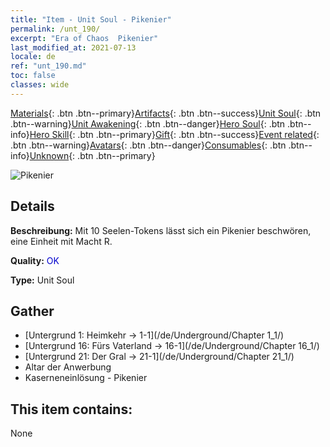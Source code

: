```yaml
---
title: "Item - Unit Soul - Pikenier"
permalink: /unt_190/
excerpt: "Era of Chaos  Pikenier"
last_modified_at: 2021-07-13
locale: de
ref: "unt_190.md"
toc: false
classes: wide
---
```

 [Materials](/ItemsDE/){: .btn .btn--primary}[Artifacts](/ItemsDE/Artifacts/){: .btn .btn--success}[Unit Soul](/ItemsDE/UnitSoul/){: .btn .btn--warning}[Unit Awakening](/ItemsDE/UnitAwakening/){: .btn .btn--danger}[Hero Soul](/ItemsDE/HeroSoul/){: .btn .btn--info}[Hero Skill](/ItemsDE/HeroSkill/){: .btn .btn--primary}[Gift](/ItemsDE/Gift/){: .btn .btn--success}[Event related](/ItemsDE/Events/){: .btn .btn--warning}[Avatars](/ItemsDE/Avatars/){: .btn .btn--danger}[Consumables](/ItemsDE/Consumables/){: .btn .btn--info}[Unknown](/ItemsDE/Unknown/){: .btn .btn--primary}

 ![Pikenier](/images/u/ti_jibing.jpg)

## Details
 **Beschreibung:** Mit 10 Seelen-Tokens lässt sich ein Pikenier beschwören, eine Einheit mit Macht R.

 **Quality:** <span style="color: #0000CD">OK</span>

 **Type:** Unit Soul

## Gather

*    [Untergrund 1: Heimkehr -> 1-1](/de/Underground/Chapter 1_1/) 
*    [Untergrund 16: Fürs Vaterland -> 16-1](/de/Underground/Chapter 16_1/) 
*    [Untergrund 21: Der Gral -> 21-1](/de/Underground/Chapter 21_1/) 
*    Altar der Anwerbung 
*    Kaserneneinlösung - Pikenier 

## This item contains:

  None


